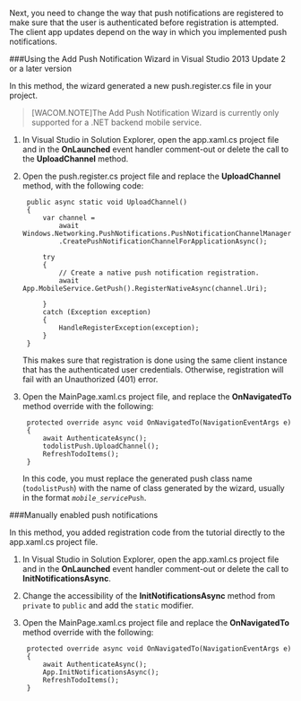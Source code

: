 
Next, you need to change the way that push notifications are registered to make sure that the user is authenticated before registration is attempted. The client app updates depend on the way in which you implemented push notifications.

###Using the Add Push Notification Wizard in Visual Studio 2013 Update 2 or a later version

In this method, the wizard generated a new push.register.cs file in your project.

>[WACOM.NOTE]The Add Push Notification Wizard is currently only supported for a .NET backend mobile service.

1. In Visual Studio in Solution Explorer, open the app.xaml.cs project file and in the **OnLaunched** event handler comment-out or delete the call to the **UploadChannel** method. 

2. Open the push.register.cs project file and replace the **UploadChannel** method, with the following code:

		public async static void UploadChannel()
		{
		    var channel = 
		        await Windows.Networking.PushNotifications.PushNotificationChannelManager
		        .CreatePushNotificationChannelForApplicationAsync();
		
		    try
		    {
		        // Create a native push notification registration.
		        await App.MobileService.GetPush().RegisterNativeAsync(channel.Uri);		        
		
		    }
		    catch (Exception exception)
		    {
		        HandleRegisterException(exception);
		    }
		}

	This makes sure that registration is done using the same client instance that has the authenticated user credentials. Otherwise, registration will fail with an Unauthorized (401) error.

3. Open the MainPage.xaml.cs project file, and replace the **OnNavigatedTo** method override with the following:

	    protected override async void OnNavigatedTo(NavigationEventArgs e)
        {
            await AuthenticateAsync();            
            todolistPush.UploadChannel();
            RefreshTodoItems();
        }

	In this code, you must replace the generated push class name (`todolistPush`) with the name of class generated by the wizard, usually in the format <code><em>mobile_service</em>Push</code>.

###Manually enabled push notifications		

In this method, you added registration code from the tutorial directly to the app.xaml.cs project file.

1. In Visual Studio in Solution Explorer, open the app.xaml.cs project file and in the **OnLaunched** event handler comment-out or delete the call to **InitNotificationsAsync**. 
 
2. Change the accessibility of the **InitNotificationsAsync** method from `private` to `public` and add the `static` modifier. 

3. Open the MainPage.xaml.cs project file and replace the **OnNavigatedTo** method override with the following:

	    protected override async void OnNavigatedTo(NavigationEventArgs e)
        {
            await AuthenticateAsync();            
            App.InitNotificationsAsync();
            RefreshTodoItems();
        }